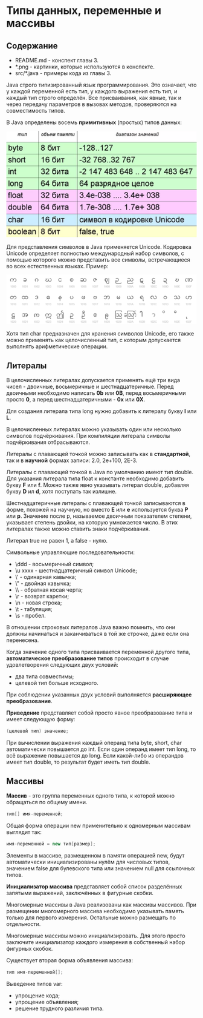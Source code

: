 # Типы данных, переменные и массивы

## Содержание

* README.md - конспект главы 3.
* *.png - картинки, которые используются в конспекте.
* src/*.java - примеры кода из главы 3.

Java строго типизированный язык программирования. Это означает, что у каждой переменной есть тип, у каждого выражения есть 
тип, и каждый тип строго определён. Все присваивания, как явные, так и через передачу параметров в вызовах методов, проверяются
на совместимость типов.

В Java определены восемь **примитивных** (простых) типов данных:

![Типы данных](DataTypes.png)

Для представления символов в Java применяется Unicode. Кодировка Unicode определяет полностью международный набор символов,
с помощью которого можно представить все символы, встречающиеся во всех естественных языках.
Пример:

![Юникод символы](Unicode.png)

Хотя тип char предназначен для хранения символов Unicode, его также можно применять как целочисленный тип, с которым допускается
выполнять арифметические операции.

## Литералы

В целочисленных литералах допускается применять ещё три вида чисел - двоичные, восьмеричные и шестнадцатеричные.
Перед двоичными необходимо написать **0b** или **0B**, перед восьмеричными просто **0**, а перед шестнадцатеричными - **0x** или **0X**.

Для создания литерала типа long нужно добавить к литералу букву **l** или **L**.

В целочисленных литералах можно указывать один или несколько символов подчёркивания. При компиляции литерала символы подчёркивания
отбрасываются.

Литералы с плавающей точкой можно записывать как в **стандартной**, так и в **научной** формах записи: 2.0, 2e+100, 2E-3.

Литералы с плавающей точкой в Java по умолчанию имеют тип double. Для указания литерала типа float к константе необходимо
добавить букву **F** или **f**. Можно также явно указывать литерал double, добавляя букву **D** ил **d**, хотя поступать 
так излишне.

Шестнадцатеричные литералы с плавающей точкой записываются в форме, похожей на научную, но вместо **E** или **e** используется 
буква **P** или **p**. Значение после p, называемое двоичным показателем степени, указывает степень двойки, на которую умножается
число. В этих литералах также можно ставить знаки подчёркивания.

Литерал true не равен 1, а false - нулю.

Символьные управляющие последовательности:
* \ddd - восьмеричный символ;
* \u xxxx - шестнадцатеричный символ Unicode;
* \\' - одинарная кавычка;
* \\" - двойная кавычка;
* \\\ - обратная косая черта;
* \r - возврат каретки;
* \n - новая строка;
* \t - табуляция;
* \s - пробел.

В отношении строковых литералов Java важно помнить, что они должны начинаться и заканчиваться в той же строчке, даже если она
перенесена.

Когда значение одного типа присваивается переменной другого типа, **автоматическое преобразование типов** происходит в случае
удовлетворения следующих двух условий:
* два типа совместимы;
* целевой тип больше исходного.

При соблюдении указанных двух условий выполняется **расширяющее преобразование**.

**Приведение** представляет собой просто явное преобразование типа и имеет следующую форму:
```java
(целевой тип) значение; 
```
При вычислении выражения каждый операнд типа byte, short, char автоматически повышается до int. Если один операнд имеет тип
long, то всё выражение повышается до long. Если какой-либо из операндов имеет тип double, то результат будет иметь тип double.

## Массивы

**Массив** - это группа переменных одного типа, к которой можно обращаться по общему имени.

```java
тип[] имя-переменной;
```
Общая форма операции new применительно к одномерным массивам выглядит так:

```java
имя-переменной = new тип[размер];
```

Элементы в массиве, размещенном в памяти операцией new, будут автоматически инициализированы нулём для числовых типов, значением
false для булевского типа или значением null для ссылочных типов.

**Инициализатор массива** представляет собой список разделённых запятыми выражений, заключённых в фигурные скобки.

Многомерные массивы в Java реализованы как массивы массивов. При размещении многомерного массива необходимо указывать 
память только для первого измерения. Остальные можно размещать по отдельности.

Многомерные массивы можно инициализировать. Для этого просто заключите инициализатор каждого измерения в собственный набор
фигурных скобок.

Существует вторая форма объявления массива:

```java
тип имя-переменной[];
```

Выведение типов var:
* упрощение кода;
* упрощение объявления;
* решение трудного различия типа.
